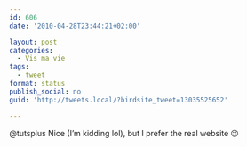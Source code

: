 ```yaml
---
id: 606
date: '2010-04-28T23:44:21+02:00'

layout: post
categories:
  - Vis ma vie
tags:
  - tweet
format: status
publish_social: no
guid: 'http://tweets.local/?birdsite_tweet=13035525652'

---
```


@tutsplus Nice (I’m kidding lol), but I prefer the real website 😉